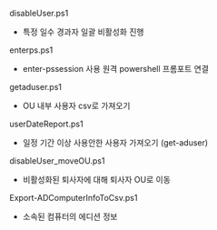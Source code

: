 
disableUser.ps1 
* 특정 일수 경과자 일괄 비활성화 진행

enterps.ps1
* enter-pssession 사용 원격 powershell 프롬포트 연결

getaduser.ps1
* OU 내부 사용자 csv로 가져오기

userDateReport.ps1
* 일정 기간 이상 사용안한 사용자 가져오기 (get-aduser)

disableUser_moveOU.ps1
* 비활성화된 퇴사자에 대해 퇴사자 OU로 이동

Export-ADComputerInfoToCsv.ps1
* 소속된 컴퓨터의 에디션 정보 
